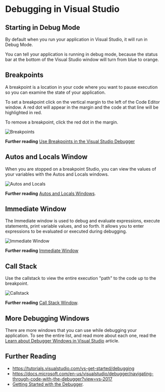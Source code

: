 # Debugging in Visual Studio

## Starting in Debug Mode

By default when you run your application in Visual Studio, it will run in Debug Mode. 

You can tell your application is running in debug mode, because the status bar at the bottom of the Visual Studio window will turn from blue to orange.


## Breakpoints

A breakpoint is a location in your code where you want to pause execution so you can examine the state of your application.

To set a breakpoint click on the vertical margin to the left of the Code Editor window. A red dot will appear in the margin and the code at that line will be highlighted in red.

To remove a breakpoint, click the red dot in the margin.

![Breakpoints](./images/breakpoint.gif)

**Further reading**
[Use Breakpoints in the Visual Studio Debugger](https://docs.microsoft.com/en-us/visualstudio/debugger/using-breakpoints?view=vs-2017)

## Autos and Locals Window

When you are stopped on a breakpoint Studio, you can view the values of your variables with the Autos and Locals windows.

![Autos and Locals](./images/autos_locals.gif)

**Further reading**
[Autos and Locals Windows](https://docs.microsoft.com/en-us/visualstudio/debugger/autos-and-locals-windows?view=vs-2017).

## Immediate Window

The Immediate window is used to debug and evaluate expressions, execute statements, print variable values, and so forth. It allows you to enter expressions to be evaluated or executed during debugging.

![Immediate Window](./images/immediate.gif)

**Further reading**
[Immediate Window](https://docs.microsoft.com/en-us/visualstudio/ide/reference/immediate-window?view=vs-2017)

## Call Stack

Use the callstack to view the entire execution "path" to the code up to the breakpoint.

![Callstack](./images/callstack.gif)

**Further reading**
[Call Stack Window](https://docs.microsoft.com/en-us/visualstudio/debugger/how-to-use-the-call-stack-window?view=vs-2017).

## More Debugging Windows

There are more windows that you can use while debugging your application. To see the entire list, and read more about each one, read the [Learn about Debugger Windows in Visual Studio](https://docs.microsoft.com/en-us/visualstudio/debugger/debugger-windows?view=vs-2017) article.


## Further Reading
* https://tutorials.visualstudio.com/vs-get-started/debugging
* https://docs.microsoft.com/en-us/visualstudio/debugger/navigating-through-code-with-the-debugger?view=vs-2017 
* [Getting Started with the Debugger](https://msdn.microsoft.com/en-us/library/k0k771bt.aspx).
